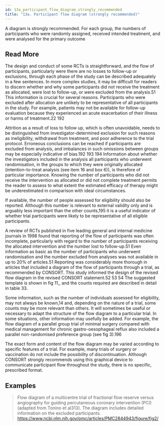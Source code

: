 ```yaml
---
id: 13a_participant_flow_diagram_strongly_recommended
title: "13a. Participant flow diagram (strongly recommended)"
---
```

A diagram is strongly recommended. For each group, the numbers of participants who were randomly assigned, received intended treatment, and were analysed for the primary outcome

## Read More

The design and conduct of some RCTs is straightforward, and the flow of participants, particularly were there are no losses to follow-up or exclusions, through each phase of the study can be described adequately in a few sentences. In more complex studies, it may be difficult for readers to discern whether and why some participants did not receive the treatment as allocated, were lost to follow-up, or were excluded from the analysis.51 This information is crucial for several reasons. Participants who were excluded after allocation are unlikely to be representative of all participants in the study. For example, patients may not be available for follow-up evaluation because they experienced an acute exacerbation of their illness or harms of treatment.22 192

Attrition as a result of loss to follow up, which is often unavoidable, needs to be distinguished from investigator-determined exclusion for such reasons as ineligibility, withdrawal from treatment, and poor adherence to the trial protocol. Erroneous conclusions can be reached if participants are excluded from analysis, and imbalances in such omissions between groups may be especially indicative of bias.192 193 194 Information about whether the investigators included in the analysis all participants who underwent randomisation, in the groups to which they were originally allocated (intention-to-treat analysis (see item 16 and box 6)), is therefore of particular importance. Knowing the number of participants who did not receive the intervention as allocated or did not complete treatment permits the reader to assess to what extent the estimated efficacy of therapy might be underestimated in comparison with ideal circumstances.

If available, the number of people assessed for eligibility should also be reported. Although this number is relevant to external validity only and is arguably less important than the other counts,195 it is a useful indicator of whether trial participants were likely to be representative of all eligible participants.

A review of RCTs published in five leading general and internal medicine journals in 1998 found that reporting of the flow of participants was often incomplete, particularly with regard to the number of participants receiving the allocated intervention and the number lost to follow-up.51 Even information as basic as the number of participants who underwent randomisation and the number excluded from analyses was not available in up to 20% of articles.51 Reporting was considerably more thorough in articles that included a diagram of the flow of participants through a trial, as recommended by CONSORT. This study informed the design of the revised flow diagram in the revised CONSORT statement.52 53 54 The suggested template is shown in fig 1​1,, and the counts required are described in detail in table 3​3.

Some information, such as the number of individuals assessed for eligibility, may not always be known,14 and, depending on the nature of a trial, some counts may be more relevant than others. It will sometimes be useful or necessary to adapt the structure of the flow diagram to a particular trial. In some situations, other information may usefully be added. For example, the flow diagram of a parallel group trial of minimal surgery compared with medical management for chronic gastro-oesophageal reflux also included a parallel non-randomised preference group (see fig 3).196

The exact form and content of the flow diagram may be varied according to specific features of a trial. For example, many trials of surgery or vaccination do not include the possibility of discontinuation. Although CONSORT strongly recommends using this graphical device to communicate participant flow throughout the study, there is no specific, prescribed format.

## Examples

> Flow diagram of a multicentre trial of fractional flow reserve versus angiography for guiding percutaneous coronary intervention (PCI) (adapted from Tonino et al313). The diagram includes detailed information on the excluded participants. https://www.ncbi.nlm.nih.gov/pmc/articles/PMC2844943/figure/fig2/